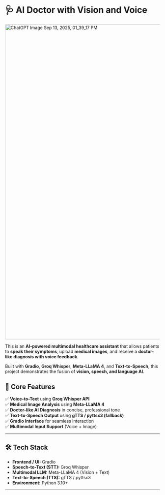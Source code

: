 # 🩺 AI Doctor with Vision and Voice  

<img width="1536" height="1024" alt="ChatGPT Image Sep 13, 2025, 01_39_17 PM" src="https://github.com/user-attachments/assets/e27342c0-bc3a-4379-b37b-b8fefeeb2bf5" />
 

This is an **AI-powered multimodal healthcare assistant** that allows patients to **speak their symptoms**, upload **medical images**, and receive a **doctor-like diagnosis with voice feedback**.  

Built with **Gradio**, **Groq Whisper**, **Meta-LLaMA 4**, and **Text-to-Speech**, this project demonstrates the fusion of **vision, speech, and language AI**.  

## 🚀 Core Features  

✅ **Voice-to-Text** using **Groq Whisper API**  
✅ **Medical Image Analysis** using **Meta-LLaMA 4**  
✅ **Doctor-like AI Diagnosis** in concise, professional tone  
✅ **Text-to-Speech Output** using **gTTS / pyttsx3 (fallback)**  
✅ **Gradio Interface** for seamless interaction  
✅ **Multimodal Input Support** (Voice + Image)  

---

## 🛠 Tech Stack  

- **Frontend / UI:** Gradio  
- **Speech-to-Text (STT):** Groq Whisper  
- **Multimodal LLM:** Meta-LLaMA 4 (Vision + Text)  
- **Text-to-Speech (TTS):** gTTS / pyttsx3  
- **Environment:** Python 3.10+  

---


